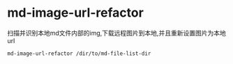 # md-image-url-refactor 

扫描并识别本地md文件内部的img,下载远程图片到本地,并且重新设置图片为本地url



```shell
md-image-url-refactor /dir/to/md-file-list-dir

```
